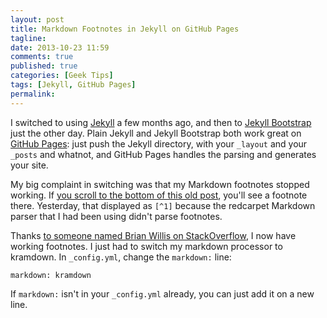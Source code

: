 ```yaml
---
layout: post
title: Markdown Footnotes in Jekyll on GitHub Pages
tagline: 
date: 2013-10-23 11:59
comments: true
published: true
categories: [Geek Tips]
tags: [Jekyll, GitHub Pages]
permalink:
---
```

I switched to using [Jekyll](http://jekyllrb.com/) a few months ago, and then to [Jekyll Bootstrap](http://jekyllbootstrap.com/) just the other day. Plain Jekyll and Jekyll Bootstrap both work great on [GitHub Pages](http://pages.github.com/): just push the Jekyll directory, with your `_layout` and your `_posts` and whatnot, and GitHub Pages handles the parsing and generates your site.

My big complaint in switching was that my Markdown footnotes stopped working. If [you scroll to the bottom of this old post](/2011/11/i-want-track-everything/), you'll see a footnote there. Yesterday, that displayed as `[^1]` because the redcarpet Markdown parser that I had been using didn't parse footnotes.

Thanks [to someone named Brian Willis on StackOverflow](http://stackoverflow.com/a/19507591/2185), I now have working footnotes. I just had to switch my markdown processor to kramdown. In `_config.yml`, change the `markdown:` line:

    markdown: kramdown

If `markdown:` isn't in your `_config.yml` already, you can just add it on a new line.
